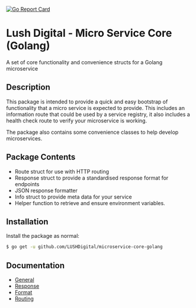 [![Go Report Card](https://goreportcard.com/badge/github.com/LUSHDigital/microservice-core-golang)](https://goreportcard.com/report/github.com/LUSHDigital/microservice-core-golang)

# Lush Digital - Micro Service Core (Golang)
A set of core functionality and convenience structs for a Golang microservice

## Description
This package is intended to provide a quick and easy bootstrap of functionality that a micro service is expected
to provide. This includes an information route that could be used by a service registry, it also includes a health
check route to verify your microservice is working.

The package also contains some convenience classes to help develop microservices.

## Package Contents
* Route struct for use with HTTP routing
* Response struct to provide a standardised response format for endpoints
* JSON response formatter
* Info struct to provide meta data for your service
* Helper function to retrieve and ensure environment variables.

## Installation
Install the package as normal:

```bash
$ go get -u github.com/LUSHDigital/microservice-core-golang
```

## Documentation
* [General](https://godoc.org/github.com/LUSHDigital/microservice-core-golang)
* [Response](https://godoc.org/github.com/LUSHDigital/microservice-core-golang/response)
* [Format](https://godoc.org/github.com/LUSHDigital/microservice-core-golang/format)
* [Routing](https://godoc.org/github.com/LUSHDigital/microservice-core-golang/routing)
